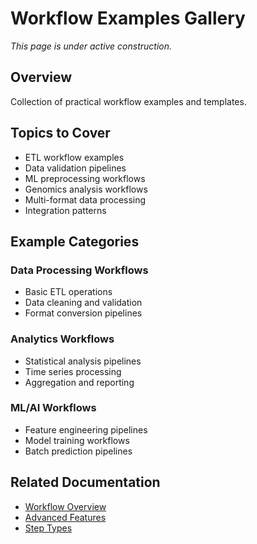 # Workflow Examples Gallery

_This page is under active construction._

## Overview

Collection of practical workflow examples and templates.

## Topics to Cover

- ETL workflow examples
- Data validation pipelines
- ML preprocessing workflows
- Genomics analysis workflows
- Multi-format data processing
- Integration patterns

## Example Categories

### Data Processing Workflows
- Basic ETL operations
- Data cleaning and validation
- Format conversion pipelines

### Analytics Workflows
- Statistical analysis pipelines
- Time series processing
- Aggregation and reporting

### ML/AI Workflows
- Feature engineering pipelines
- Model training workflows
- Batch prediction pipelines

## Related Documentation

- [Workflow Overview](index.md)
- [Advanced Features](phase1-advanced.md)
- [Step Types](step-types.md)
